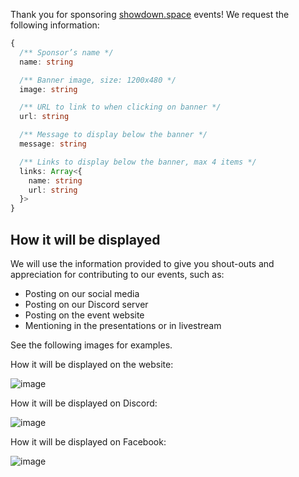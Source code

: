 Thank you for sponsoring [showdown.space](https://showdown.space/) events! We request the following information:

```ts
{
  /** Sponsor’s name */
  name: string

  /** Banner image, size: 1200x480 */
  image: string

  /** URL to link to when clicking on banner */
  url: string

  /** Message to display below the banner */
  message: string

  /** Links to display below the banner, max 4 items */
  links: Array<{
    name: string
    url: string
  }>
}
```

## How it will be displayed

We will use the information provided to give you shout-outs and appreciation for contributing to our events, such as:

- Posting on our social media
- Posting on our Discord server
- Posting on the event website
- Mentioning in the presentations or in livestream

See the following images for examples.

How it will be displayed on the website:

![image](https://user-images.githubusercontent.com/193136/183094258-0281292d-b502-430c-8471-cc41fe81618f.png)

How it will be displayed on Discord:

![image](https://user-images.githubusercontent.com/193136/183094964-6dbbd67e-10d7-4f80-a228-2398ea3df78c.png)

How it will be displayed on Facebook:

![image](https://user-images.githubusercontent.com/193136/183094977-e6978661-d5a6-4ea7-8185-13261ad830d9.png)
